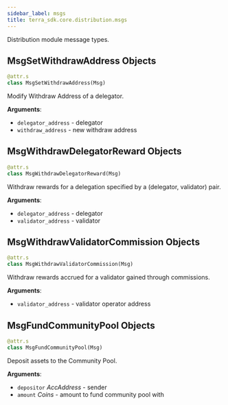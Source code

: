 ```yaml
---
sidebar_label: msgs
title: terra_sdk.core.distribution.msgs
---
```


Distribution module message types.

## MsgSetWithdrawAddress Objects

```python
@attr.s
class MsgSetWithdrawAddress(Msg)
```

Modify Withdraw Address of a delegator.

**Arguments**:

- `delegator_address` - delegator
- `withdraw_address` - new withdraw address

## MsgWithdrawDelegatorReward Objects

```python
@attr.s
class MsgWithdrawDelegatorReward(Msg)
```

Withdraw rewards for a delegation specified by a (delegator, validator) pair.

**Arguments**:

- `delegator_address` - delegator
- `validator_address` - validator

## MsgWithdrawValidatorCommission Objects

```python
@attr.s
class MsgWithdrawValidatorCommission(Msg)
```

Withdraw rewards accrued for a validator gained through commissions.

**Arguments**:

- `validator_address` - validator operator address

## MsgFundCommunityPool Objects

```python
@attr.s
class MsgFundCommunityPool(Msg)
```

Deposit assets to the Community Pool.

**Arguments**:

- `depositor` _AccAddress_ - sender
- `amount` _Coins_ - amount to fund community pool with

